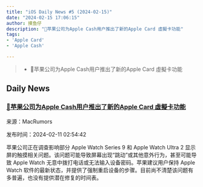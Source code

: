 ```yaml
---
title: "iOS Daily News #5 (2024-02-15)"
date: "2024-02-15 17:06:15"
author: 摸鱼仔
description: "🍎苹果公司为Apple Cash用户推出了新的Apple Card 虛擬卡功能"
tags: 
- 'Apple Card'
- 'Apple Cash'

---
```


> * 🍎苹果公司为Apple Cash用户推出了新的Apple Card 虛擬卡功能

## Daily News
### [🍎苹果公司为Apple Cash用户推出了新的Apple Card 虛擬卡功能](https://www.macrumors.com/2024/02/10/apple-watch-series-9-ultra-2-touch-screen-issue/)

来源：MacRumors

发布时间：2024-02-11 02:54:42

苹果公司正在调查影响部分 Apple Watch Series 9 和 Apple Watch Ultra 2 显示屏的触摸相关问题。该问题可能导致屏幕出现“跳动”或其他意外行为，甚至可能导致 Apple Watch 无意中拨打电话或无法输入设备密码。苹果建议用户保持 Apple Watch 软件的最新状态，并提供了强制重启设备的步骤。目前尚不清楚该问题有多普遍，也没有提供潜在修复的时间表。
